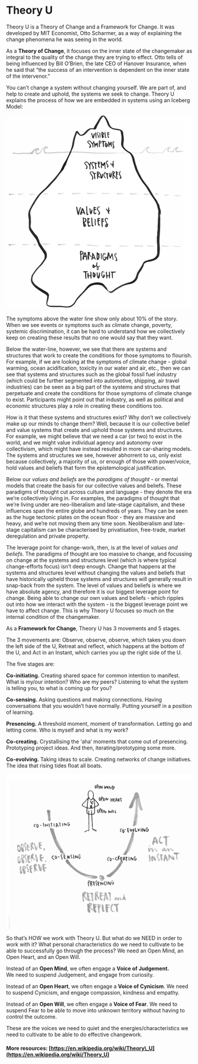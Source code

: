 # Theory U

Theory U is a Theory of Change and a Framework for Change. It was developed by MIT Economist, Otto Scharmer, as a way of explaining the change phenomena he was seeing in the world.

As a **Theory of Change**, it focuses on the inner state of the changemaker as integral to the quality of the change they are trying to effect. Otto tells of being influenced by Bill O’Brien, the late CEO of Hanover Insurance, when he said that “the success of an intervention is dependent on the inner state of the intervenor.”

You can’t change a system without changing yourself. We are part of, and help to create and uphold, the systems we seek to change. Theory U explains the process of how we are embedded in systems using an Iceberg Model:

![](../.gitbook/assets/iceberg.png)

The symptoms above the water line show only about 10% of the story. When we see events or symptoms such as climate change, poverty, systemic discrimination, it can be hard to understand how we collectively keep on creating these results that no one would say that they want.

Below the water-line, however, we see that there are systems and structures that work to create the conditions for those symptoms to flourish. For example, if we are looking at the symptoms of climate change - global warming, ocean acidification, toxicity in our water and air, etc., then we can see that systems and structures such as the global fossil fuel industry \(which could be further segmented into automotive, shipping, air travel industries\) can be seen as a big part of the systems and structures that perpetuate and create the conditions for those symptoms of climate change to exist. Participants might point out that industry, as well as political and economic structures play a role in creating these conditions too.

How is it that these systems and structures exist? Why don’t we collectively make up our minds to change them? Well, because it is our collective belief and value systems that create and uphold those systems and structures. For example, we might believe that we need a car \(or two\) to exist in the world, and we might value individual agency and autonomy over collectivism, which might have instead resulted in more car-sharing models. The systems and structures we see, however abhorrent to us, only exist because collectively, a majority of us, or enough of those with power/voice, hold values and beliefs that form the epistemological justification.

Below our _values and beliefs_ are the _paradigms of thought_ - or mental models that create the basis for our collective values and beliefs. These paradigms of thought cut across culture and language - they denote the era we’re collectively living in. For examples, the paradigms of thought that we’re living under are neo-liberalism and late-stage capitalism, and these influences span the entire globe and hundreds of years. They can be seen as the huge tectonic plates on the ocean floor - they are massive and heavy, and we’re not moving them any time soon. Neoliberalism and late-stage capitalism can be characterised by privatisation, free-trade, market deregulation and private property.

The leverage point for change-work, then, is at the level of _values and beliefs_. The paradigms of thought are too massive to change, and focussing on change at the systems and structures level \(which is where typical change-efforts focus\) isn’t deep enough. Change that happens at the systems and structures level without changing the values and beliefs that have historically upheld those systems and structures will generally result in snap-back from the system. The level of values and beliefs is where we have absolute agency, and therefore it is our biggest leverage point for change. Being able to change our own values and beliefs - which ripples out into how we interact with the system - is the biggest leverage point we have to affect change. This is why Theory U focuses so much on the internal condition of the changemaker.

As a **Framework for Change**, Theory U has 3 movements and 5 stages.

The 3 movements are: Observe, observe, observe, which takes you down the left side of the U, Retreat and reflect, which happens at the bottom of the U, and Act in an Instant, which carries you up the right side of the U.

The five stages are:

**Co-initiating.** Creating shared space for common intention to manifest. What is my/our intention? Who are my peers? Listening to what the system is telling you, to what is coming up for you?

**Co-sensing.** Asking questions and making connections. Having conversations that you wouldn’t have normally. Putting yourself in a position of learning.

**Presencing.** A threshold moment, moment of transformation. Letting go and letting come. Who is myself and what is my work?

**Co-creating.** Crystallising the ‘aha’ moments that come out of presencing. Prototyping project ideas. And then, iterating/prototyping some more.

**Co-evolving.** Taking ideas to scale. Creating networks of change initiatives. The idea that rising tides float all boats.

![](../.gitbook/assets/theory-u_theoryu.png)

So that’s HOW we work with Theory U. But what do we NEED in order to work with it? What personal characteristics do we need to cultivate to be able to successfully go through the process? We need an Open Mind, an Open Heart, and an Open Will.

Instead of an **Open Mind**, we often engage a **Voice of Judgement.**  
We need to suspend Judgement, and engage from curiosity.

Instead of an **Open Heart**, we often engage a **Voice of Cynicism**. We need to suspend Cynicism, and engage compassion, kindness and empathy.

Instead of an **Open Will**, we often engage a **Voice of Fear**. We need to suspend Fear to be able to move into unknown territory without having to control the outcome.

These are the voices we need to quiet and the energies/characteristics we need to cultivate to be able to do effective changework.



#### More resources: [https://en.wikipedia.org/wiki/Theory\_U](https://en.wikipedia.org/wiki/Theory_U)

